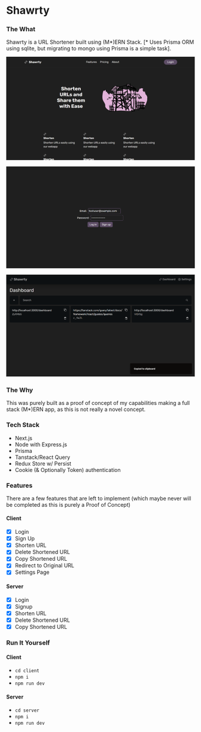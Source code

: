 # Shawrty

### The What

Shawrty is a URL Shortener built using (M*)ERN Stack. [* Uses Prisma ORM using sqlite, but migrating to mongo using Prisma is a simple task].

![Shawrty Home](assets/home.png)

![Shawrty Login](assets/login.png)

![Shawrty Dashboard](assets/console.png)

### The Why

This was purely built as a proof of concept of my capabilities making a full stack (M\*)ERN app, as this is not really a novel concept.

### Tech Stack

- Next.js
- Node with Express.js
- Prisma
- Tanstack/React Query
- Redux Store w/ Persist
- Cookie (& Optionally Token) authentication

### Features

There are a few features that are left to implement (which maybe never will be completed as this is purely a Proof of Concept)

#### Client

- [x] Login
- [x] Sign Up
- [x] Shorten URL
- [x] Delete Shortened URL
- [x] Copy Shortened URL
- [x] Redirect to Original URL
- [x] Settings Page

#### Server

- [x] Login
- [x] Signup
- [x] Shorten URL
- [x] Delete Shortened URL
- [x] Copy Shortened URL

### Run It Yourself

#### Client

- `cd client`
- `npm i`
- `npm run dev`

#### Server

- `cd server`
- `npm i`
- `npm run dev`
